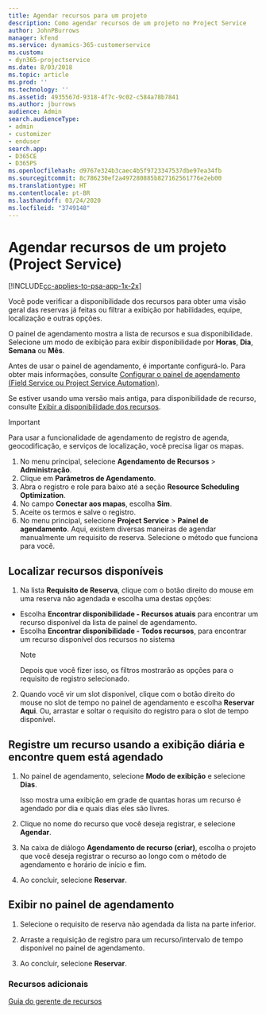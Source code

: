 ```yaml
---
title: Agendar recursos para um projeto
description: Como agendar recursos de um projeto no Project Service
author: JohnPBurrows
manager: kfend
ms.service: dynamics-365-customerservice
ms.custom:
- dyn365-projectservice
ms.date: 8/03/2018
ms.topic: article
ms.prod: ''
ms.technology: ''
ms.assetid: 4935567d-9318-4f7c-9c02-c584a78b7841
ms.author: jburrows
audience: Admin
search.audienceType:
- admin
- customizer
- enduser
search.app:
- D365CE
- D365PS
ms.openlocfilehash: d9767e324b3caec4b5f9723347537dbe97ea34fb
ms.sourcegitcommit: 8c786230ef2a497280885b827162561776e2eb00
ms.translationtype: HT
ms.contentlocale: pt-BR
ms.lasthandoff: 03/24/2020
ms.locfileid: "3749148"
---
```

# <a name="schedule-resources-for-a-project-project-service"></a>Agendar recursos de um projeto (Project Service)

[!INCLUDE[cc-applies-to-psa-app-1x-2x](../includes/cc-applies-to-psa-app-1x-2x.md)]

Você pode verificar a disponibilidade dos recursos para obter uma visão geral das reservas já feitas ou filtrar a exibição por habilidades, equipe, localização e outras opções.  
  
O painel de agendamento mostra a lista de recursos e sua disponibilidade. Selecione um modo de exibição para exibir disponibilidade por **Horas**, **Dia**, **Semana** ou **Mês**.  
  
Antes de usar o painel de agendamento, é importante configurá-lo. Para obter mais informações, consulte [Configurar o painel de agendamento (Field Service ou Project Service Automation)](../field-service/configure-schedule-board.md).
  
Se estiver usando uma versão mais antiga, para disponibilidade de recurso, consulte [Exibir a disponibilidade dos recursos](../project-service/view-resource-availability.md).  

> [!IMPORTANT]
>  Para usar a funcionalidade de agendamento de registro de agenda, geocodificação, e serviços de localização, você precisa ligar os mapas.  
> 
> 1. No menu principal, selecione **Agendamento de Recursos** > **Administração**.  
> 2. Clique em **Parâmetros de Agendamento**.  
> 3. Abra o registro e role para baixo até a seção **Resource Scheduling Optimization**.  
> 4. No campo **Conectar aos mapas**, escolha **Sim**.  
> 5. Aceite os termos e salve o registro.  
> 6. No menu principal, selecione **Project Service** > **Painel de agendamento**. Aqui, existem diversas maneiras de agendar manualmente um requisito de reserva. Selecione o método que funciona para você.
  
## <a name="find-available-resources"></a>Localizar recursos disponíveis

1.  Na lista **Requisito de Reserva**, clique com o botão direito do mouse em uma reserva não agendada e escolha uma destas opções:  
  
- Escolha **Encontrar disponibilidade - Recursos atuais** para encontrar um recurso disponível da lista de painel de agendamento.  
- Escolha **Encontrar disponibilidade - Todos recursos**, para encontrar um recurso disponível dos recursos no sistema  
   > [!NOTE]
   >  Depois que você fizer isso, os filtros mostrarão as opções para o requisito de registro selecionado.  
  
2. Quando você vir um slot disponível, clique com o botão direito do mouse no slot de tempo no painel de agendamento e escolha **Reservar Aqui**. Ou, arrastar e soltar o requisito do registro para o slot de tempo disponível.  
  

## <a name="book-a-resource-using-the-daily-view-and-find-whos-under-booked"></a>Registre um recurso usando a exibição diária e encontre quem está agendado
  
1.  No painel de agendamento, selecione **Modo de exibição** e selecione **Dias**.  
  
    Isso mostra uma exibição em grade de quantas horas um recurso é agendado por dia e quais dias eles são livres.  
  
2.  Clique no nome do recurso que você deseja registrar, e selecione **Agendar**.  
  
3.  Na caixa de diálogo **Agendamento de recurso (criar)**, escolha o projeto que você deseja registrar o recurso ao longo com o método de agendamento e horário de início e fim.  
  
4.  Ao concluir, selecione **Reservar**.  
  
## <a name="view-to-the-schedule-board"></a>Exibir no painel de agendamento
  
1.  Selecione o requisito de reserva não agendada da lista na parte inferior.  
  
2.  Arraste a requisição de registro para um recurso/intervalo de tempo disponível no painel de agendamento.  
  
3.  Ao concluir, selecione **Reservar**.  
  
### <a name="additional-resources"></a>Recursos adicionais  
 [Guia do gerente de recursos](../project-service/resource-manager-guide.md)
